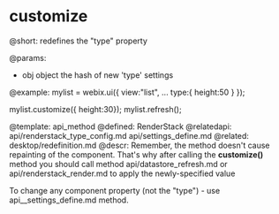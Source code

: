 customize
=============



@short:
	redefines the "type" property

@params:
- obj		object		the hash of new 'type' settings

	

@example:
mylist = webix.ui({
	view:"list",
    ...
	type:{
		height:50
	}
});

mylist.customize({ height:30});
mylist.refresh();

@template:	api_method
@defined:	RenderStack	
@relatedapi:
	 api/renderstack_type_config.md
     api/settings_define.md
@related:
	desktop/redefinition.md
@descr:
Remember, the method doesn't cause repainting of the component. 
That's why after calling the **customize()** method 
you should call method api/datastore_refresh.md or api/renderstack_render.md  to apply the newly-specified value

To change any component property (not the "type") - use api__settings_define.md method. 


